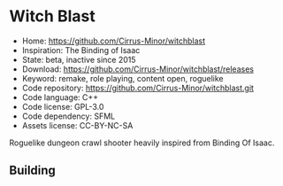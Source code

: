 # Witch Blast

- Home: https://github.com/Cirrus-Minor/witchblast
- Inspiration: The Binding of Isaac
- State: beta, inactive since 2015
- Download: https://github.com/Cirrus-Minor/witchblast/releases
- Keyword: remake, role playing, content open, roguelike
- Code repository: https://github.com/Cirrus-Minor/witchblast.git
- Code language: C++
- Code license: GPL-3.0
- Code dependency: SFML
- Assets license: CC-BY-NC-SA

Roguelike dungeon crawl shooter heavily inspired from Binding Of Isaac.

## Building
